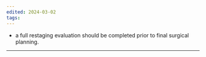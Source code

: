 ```yaml
---
edited: 2024-03-02
tags:
---
```

- a full restaging evaluation should be completed prior to final surgical planning.

---
